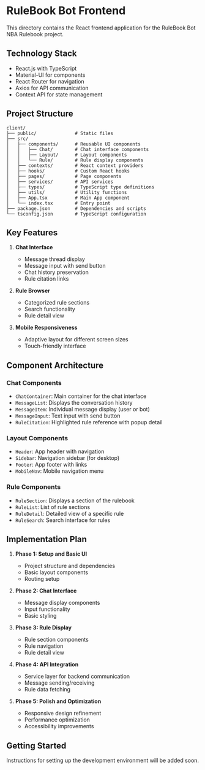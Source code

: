 # RuleBook Bot Frontend

This directory contains the React frontend application for the RuleBook Bot NBA Rulebook project.

## Technology Stack

- React.js with TypeScript
- Material-UI for components
- React Router for navigation
- Axios for API communication
- Context API for state management

## Project Structure

```
client/
├── public/              # Static files
├── src/
│   ├── components/      # Reusable UI components
│   │   ├── Chat/        # Chat interface components
│   │   ├── Layout/      # Layout components
│   │   └── Rule/        # Rule display components
│   ├── contexts/        # React context providers
│   ├── hooks/           # Custom React hooks
│   ├── pages/           # Page components
│   ├── services/        # API services
│   ├── types/           # TypeScript type definitions
│   ├── utils/           # Utility functions
│   ├── App.tsx          # Main App component
│   └── index.tsx        # Entry point
├── package.json         # Dependencies and scripts
└── tsconfig.json        # TypeScript configuration
```

## Key Features

1. **Chat Interface**
   - Message thread display
   - Message input with send button
   - Chat history preservation
   - Rule citation links

2. **Rule Browser**
   - Categorized rule sections
   - Search functionality
   - Rule detail view

3. **Mobile Responsiveness**
   - Adaptive layout for different screen sizes
   - Touch-friendly interface

## Component Architecture

### Chat Components

- `ChatContainer`: Main container for the chat interface
- `MessageList`: Displays the conversation history
- `MessageItem`: Individual message display (user or bot)
- `MessageInput`: Text input with send button
- `RuleCitation`: Highlighted rule reference with popup detail

### Layout Components

- `Header`: App header with navigation
- `Sidebar`: Navigation sidebar (for desktop)
- `Footer`: App footer with links
- `MobileNav`: Mobile navigation menu

### Rule Components

- `RuleSection`: Displays a section of the rulebook
- `RuleList`: List of rule sections
- `RuleDetail`: Detailed view of a specific rule
- `RuleSearch`: Search interface for rules

## Implementation Plan

1. **Phase 1: Setup and Basic UI**
   - Project structure and dependencies
   - Basic layout components
   - Routing setup

2. **Phase 2: Chat Interface**
   - Message display components
   - Input functionality
   - Basic styling

3. **Phase 3: Rule Display**
   - Rule section components
   - Rule navigation
   - Rule detail view

4. **Phase 4: API Integration**
   - Service layer for backend communication
   - Message sending/receiving
   - Rule data fetching

5. **Phase 5: Polish and Optimization**
   - Responsive design refinement
   - Performance optimization
   - Accessibility improvements

## Getting Started

Instructions for setting up the development environment will be added soon.